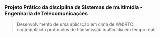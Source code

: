 ### Projeto Prático da disciplina de Sistemas de multimídia - Engenharia de Telecomunicações
> Desenvolvimento de uma aplicação em cima de WebRTC contemplando protocolos de transmissão multimídia em tempo real.
